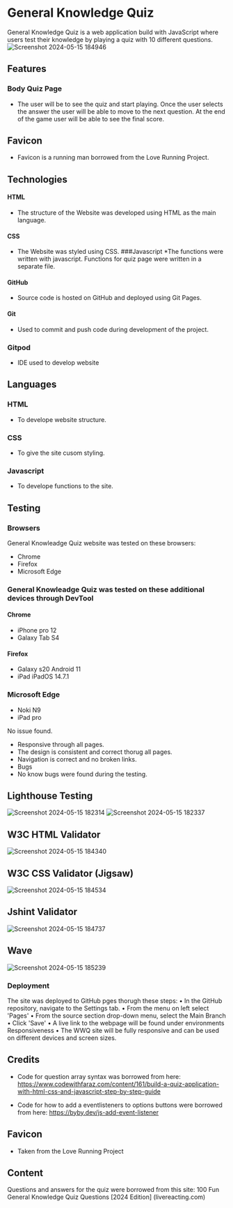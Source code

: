 # General Knowledge Quiz
General Knowledge Quiz is a web application build with JavaScript where users test their knowledge by playing a quiz with  10 different questions. 
![Screenshot 2024-05-15 184946](https://github.com/stef-von-d/online-quiz/assets/159139306/f3ad166a-2ff9-4c2d-a3f4-dc3bc0015682)



## Features 
###  Body Quiz Page
* The user will be to see the quiz and start playing. Once the user selects the answer the user will be able to move to the next question. At the end of the game user will be able to see the final score. 
## Favicon
* Favicon is a running man borrowed from the Love Running Project. 



## Technologies 
#### HTML
* The structure of the Website was developed using HTML as the main language.
#### CSS
* The Website was styled using CSS.
###Javascript
*The functions were written with javascript. Functions for quiz page were written in a separate file. 
#### GitHub
*	Source code is hosted on GitHub and deployed using Git Pages.
#### Git
*	Used to commit and push code during development of the project.
### Gitpod
* IDE used to develop website

## Languages 
### 	HTML
* To develope website structure.
### 	CSS
*	To give the site cusom styling.
### 	Javascript
* 	To develope functions to the site.

## Testing 
### Browsers
General Knowleadge Quiz website was tested on these browsers:
* Chrome
* Firefox
*  Microsoft Edge
  
### General Knowleadge Quiz was tested on these additional devices through DevTool
#### Chrome
* iPhone pro 12
 * Galaxy Tab S4
#### Firefox
*	Galaxy s20 Android 11
*	iPad iPadOS 14.7.1
  ### Microsoft Edge
*	Noki N9
*	iPad pro

No issue found.
*	Responsive through all pages.
*	The design is consistent and correct thorug all pages.
*	Navigation is correct and no broken links.
* Bugs
*	No know bugs were found during the testing.

##	Lighthouse Testing
![Screenshot 2024-05-15 182314](https://github.com/stef-von-d/online-quiz/assets/159139306/591f2c7f-5380-4d15-8056-5e55b73f8135)
![Screenshot 2024-05-15 182337](https://github.com/stef-von-d/online-quiz/assets/159139306/fc433c3e-c3a7-4236-a840-c0a34c86122d)


## W3C HTML Validator
![Screenshot 2024-05-15 184340](https://github.com/stef-von-d/online-quiz/assets/159139306/9e0348be-26c5-440a-8ce8-22fc1beb579c)



## W3C CSS Validator (Jigsaw)
![Screenshot 2024-05-15 184534](https://github.com/stef-von-d/online-quiz/assets/159139306/ece71286-a0e2-4ab8-b1b2-b17aa7566499)




## Jshint Validator

![Screenshot 2024-05-15 184737](https://github.com/stef-von-d/online-quiz/assets/159139306/1f9153c9-6cbb-4ebc-adbb-c788ca8c5afd)


## Wave
![Screenshot 2024-05-15 185239](https://github.com/stef-von-d/online-quiz/assets/159139306/1e1be706-ff33-4010-b563-176ff866c3a2)


### Deployment
The site was deployed to GitHub pges thorugh these steps:
•	In the GitHub repository, navigate to the Settings tab.
•	From the menu on left select 'Pages'
•	From the source section drop-down menu, select the Main Branch
•	Click 'Save'
•	A live link to the webpage will be found under environments
Responsiveness
•	The WWQ site will be fully responsive and can be used on different devices and screen sizes.



## Credits
*	Code for question array syntax was borrowed from here: 
 https://www.codewithfaraz.com/content/161/build-a-quiz-application-with-html-css-and-javascript-step-by-step-guide

*	Code for how to add a eventlisteners to options buttons were borrowed from here:  https://byby.dev/js-add-event-listener
  
## Favicon 
* Taken from the Love Running Project 

## Content
Questions and answers for the quiz were borrowed from this site:
100 Fun General Knowledge Quiz Questions [2024 Edition] (livereacting.com)


